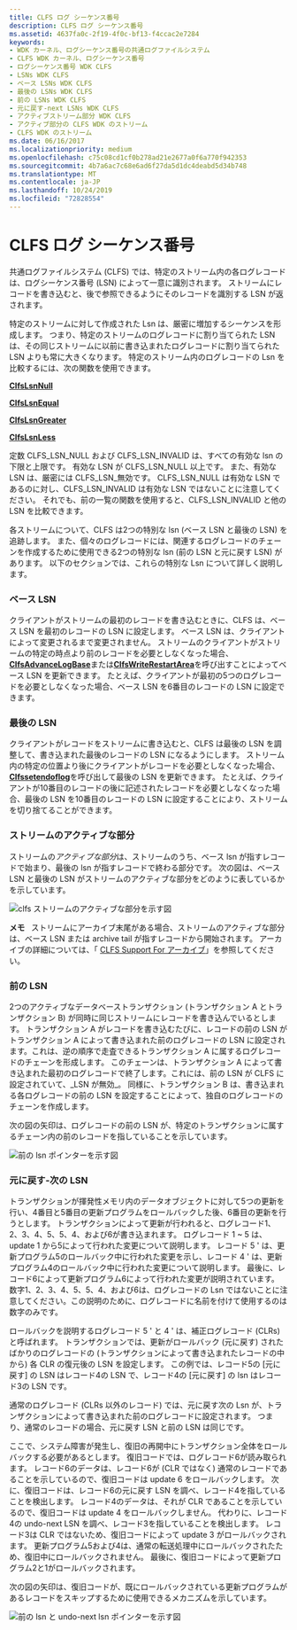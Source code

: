 ```yaml
---
title: CLFS ログ シーケンス番号
description: CLFS ログ シーケンス番号
ms.assetid: 4637fa0c-2f19-4f0c-bf13-f4ccac2e7284
keywords:
- WDK カーネル、ログシーケンス番号の共通ログファイルシステム
- CLFS WDK カーネル、ログシーケンス番号
- ログシーケンス番号 WDK CLFS
- LSNs WDK CLFS
- ベース LSNs WDK CLFS
- 最後の LSNs WDK CLFS
- 前の LSNs WDK CLFS
- 元に戻す-next LSNs WDK CLFS
- アクティブストリーム部分 WDK CLFS
- アクティブ部分の CLFS WDK のストリーム
- CLFS WDK のストリーム
ms.date: 06/16/2017
ms.localizationpriority: medium
ms.openlocfilehash: c75c08cd1cf0b278ad21e2677a0f6a770f942353
ms.sourcegitcommit: 4b7a6ac7c68e6ad6f27da5d1dc4deabd5d34b748
ms.translationtype: MT
ms.contentlocale: ja-JP
ms.lasthandoff: 10/24/2019
ms.locfileid: "72828554"
---
```

# <a name="clfs-log-sequence-numbers"></a>CLFS ログ シーケンス番号





共通ログファイルシステム (CLFS) では、特定のストリーム内の各ログレコードは、ログシーケンス番号 (LSN) によって一意に識別されます。 ストリームにレコードを書き込むと、後で参照できるようにそのレコードを識別する LSN が返されます。

特定のストリームに対して作成された Lsn は、厳密に増加するシーケンスを形成します。 つまり、特定のストリームのログレコードに割り当てられた LSN は、その同じストリームに以前に書き込まれたログレコードに割り当てられた LSN よりも常に大きくなります。 特定のストリーム内のログレコードの Lsn を比較するには、次の関数を使用できます。

[**ClfsLsnNull**](https://docs.microsoft.com/windows-hardware/drivers/ddi/wdm/nf-wdm-clfslsnnull)

[**ClfsLsnEqual**](https://docs.microsoft.com/windows-hardware/drivers/ddi/wdm/nf-wdm-clfslsnequal)

[**ClfsLsnGreater**](https://docs.microsoft.com/windows-hardware/drivers/ddi/wdm/nf-wdm-clfslsngreater)

[**ClfsLsnLess**](https://docs.microsoft.com/windows-hardware/drivers/ddi/wdm/nf-wdm-clfslsnless)

定数 CLFS\_LSN\_NULL および CLFS\_LSN\_INVALID は、すべての有効な lsn の下限と上限です。 有効な LSN が CLFS\_LSN\_NULL 以上です。 また、有効な LSN は、厳密には CLFS\_LSN\_無効です。 CLFS\_LSN\_NULL は有効な LSN であるのに対し、CLFS\_LSN\_INVALID は有効な LSN ではないことに注意してください。 それでも、前の一覧の関数を使用すると、CLFS\_LSN\_INVALID と他の LSN を比較できます。

各ストリームについて、CLFS は2つの特別な lsn (ベース LSN と最後の LSN) を追跡します。 また、個々のログレコードには、関連するログレコードのチェーンを作成するために使用できる2つの特別な lsn (前の LSN と元に戻す LSN) があります。 以下のセクションでは、これらの特別な Lsn について詳しく説明します。

### <a name="base-lsn"></a>ベース LSN

クライアントがストリームの最初のレコードを書き込むときに、CLFS は、ベース LSN を最初のレコードの LSN に設定します。 ベース LSN は、クライアントによって変更されるまで変更されません。 ストリームのクライアントがストリームの特定の時点より前のレコードを必要としなくなった場合、 [**ClfsAdvanceLogBase**](https://docs.microsoft.com/windows-hardware/drivers/ddi/wdm/nf-wdm-clfsadvancelogbase)または[**ClfsWriteRestartArea**](https://docs.microsoft.com/windows-hardware/drivers/ddi/wdm/nf-wdm-clfswriterestartarea)を呼び出すことによってベース LSN を更新できます。 たとえば、クライアントが最初の5つのログレコードを必要としなくなった場合、ベース LSN を6番目のレコードの LSN に設定できます。

### <a name="last-lsn"></a>最後の LSN

クライアントがレコードをストリームに書き込むと、CLFS は最後の LSN を調整して、書き込まれた最後のレコードの LSN になるようにします。 ストリーム内の特定の位置より後にクライアントがレコードを必要としなくなった場合、 [**Clfssetendoflog**](https://docs.microsoft.com/windows-hardware/drivers/ddi/wdm/nf-wdm-clfssetendoflog)を呼び出して最後の LSN を更新できます。 たとえば、クライアントが10番目のレコードの後に記述されたレコードを必要としなくなった場合、最後の LSN を10番目のレコードの LSN に設定することにより、ストリームを切り捨てることができます。

### <a name="active-portion-of-a-stream"></a>ストリームのアクティブな部分

ストリームの*アクティブな部分*は、ストリームのうち、ベース lsn が指すレコードで始まり、最後の lsn が指すレコードで終わる部分です。 次の図は、ベース LSN と最後の LSN がストリームのアクティブな部分をどのように表しているかを示しています。

![clfs ストリームのアクティブな部分を示す図](images/clfsactivelog.gif)

**メモ**   ストリームにアーカイブ末尾がある場合、ストリームのアクティブな部分は、ベース LSN または archive tail が指すレコードから開始されます。 アーカイブの詳細については、「 [CLFS Support For アーカイブ](clfs-support-for-archiving.md)」を参照してください。

 

### <a name="previous-lsn"></a>前の LSN

2つのアクティブなデータベーストランザクション (トランザクション A とトランザクション B) が同時に同じストリームにレコードを書き込んでいるとします。 トランザクション A がレコードを書き込むたびに、レコードの前の LSN がトランザクション A によって書き込まれた前のログレコードの LSN に設定されます。これは、逆の順序で走査できるトランザクション A に属するログレコードのチェーンを形成します。 このチェーンは、トランザクション A によって書き込まれた最初のログレコードで終了します。これには、前の LSN が CLFS に設定されていて、\_LSN が無効\_。 同様に、トランザクション B は、書き込まれる各ログレコードの前の LSN を設定することによって、独自のログレコードのチェーンを作成します。

次の図の矢印は、ログレコードの前の LSN が、特定のトランザクションに属するチェーン内の前のレコードを指していることを示しています。

![前の lsn ポインターを示す図](images/clfsrecordchains.gif)

### <a name="undo-next-lsn"></a>元に戻す-次の LSN

トランザクションが揮発性メモリ内のデータオブジェクトに対して5つの更新を行い、4番目と5番目の更新プログラムをロールバックした後、6番目の更新を行うとします。 トランザクションによって更新が行われると、ログレコード1、2、3、4、5、5、4、および6が書き込まれます。 ログレコード 1 ~ 5 は、update 1 から5によって行われた変更について説明します。 レコード 5 ' は、更新プログラム5のロールバック中に行われた変更を示し、レコード 4 ' は、更新プログラム4のロールバック中に行われた変更について説明します。 最後に、レコード6によって更新プログラム6によって行われた変更が説明されています。 数字1、2、3、4、5、5、4、および6は、ログレコードの Lsn ではないことに注意してください。この説明のために、ログレコードに名前を付けて使用するのは数字のみです。

ロールバックを説明するログレコード 5 ' と 4 ' は、補正ログレコード (CLRs) と呼ばれます。 トランザクションでは、更新がロールバック (元に戻す) されたばかりのログレコードの (トランザクションによって書き込まれたレコードの中から) 各 CLR の復元後の LSN を設定します。 この例では、レコード5の [元に戻す] の LSN はレコード4の LSN で、レコード4の [元に戻す] の lsn はレコード3の LSN です。

通常のログレコード (CLRs 以外のレコード) では、元に戻す次の Lsn が、トランザクションによって書き込まれた前のログレコードに設定されます。 つまり、通常のレコードの場合、元に戻す LSN と前の LSN は同じです。

ここで、システム障害が発生し、復旧の再開中にトランザクション全体をロールバックする必要があるとします。 復旧コードでは、ログレコード6が読み取られます。 レコード6のデータは、レコード6が (CLR ではなく) 通常のレコードであることを示しているので、復旧コードは update 6 をロールバックします。 次に、復旧コードは、レコード6の元に戻す LSN を調べ、レコード4を指していることを検出します。 レコード4のデータは、それが CLR であることを示しているので、復旧コードは update 4 をロールバックしません。 代わりに、レコード4の undo-next LSN を調べ、レコード3を指していることを検出します。 レコード3は CLR ではないため、復旧コードによって update 3 がロールバックされます。 更新プログラム5および4は、通常の転送処理中にロールバックされたため、復旧中にロールバックされません。 最後に、復旧コードによって更新プログラム2と1がロールバックされます。

次の図の矢印は、復旧コードが、既にロールバックされている更新プログラムがあるレコードをスキップするために使用できるメカニズムを示しています。

![前の lsn と undo-next lsn ポインターを示す図](images/clfsundonext.gif)

 

 




